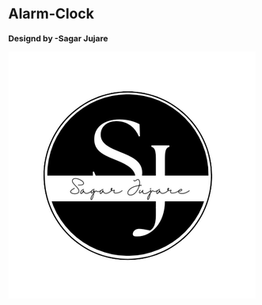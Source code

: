 # Alarm-Clock

### Designd by -Sagar Jujare 
![github](https://raw.githubusercontent.com/sagar-jujare/Alarm-Clock/main/logo.png)
